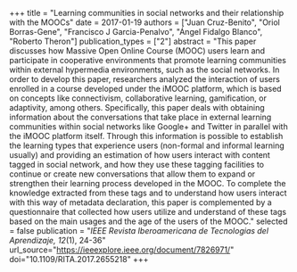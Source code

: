 +++
title = "Learning communities in social networks and their relationship with the MOOCs"
date = 2017-01-19
authors = ["Juan Cruz-Benito", "Oriol Borras-Gene", "Francisco J Garcia-Penalvo", "Ángel Fidalgo Blanco", "Roberto Theron"]
publication_types = ["2"]
abstract = "This paper discusses how Massive Open Online Course (MOOC) users learn and participate in cooperative environments that promote learning communities within external hypermedia environments, such as the social networks. In order to develop this paper, researchers analyzed the interaction of users enrolled in a course developed under the iMOOC platform, which is based on concepts like connectivism, collaborative learning, gamification, or adaptivity, among others. Specifically, this paper deals with obtaining information about the conversations that take place in external learning communities within social networks like Google+ and Twitter in parallel with the iMOOC platform itself. Through this information is possible to establish the learning types that experience users (non-formal and informal learning usually) and providing an estimation of how users interact with content tagged in social network, and how they use these tagging facilities to continue or create new conversations that allow them to expand or strengthen their learning process developed in the MOOC. To complete the knowledge extracted from these tags and to understand how users interact with this way of metadata declaration, this paper is complemented by a questionnaire that collected how users utilize and understand of these tags based on the main usages and the age of the users of the MOOC."
selected = false
publication = "*IEEE Revista Iberoamericana de Tecnologias del Aprendizaje, 12*(1), 24-36"
url_source="https://ieeexplore.ieee.org/document/7826971/"
doi="10.1109/RITA.2017.2655218"
+++
